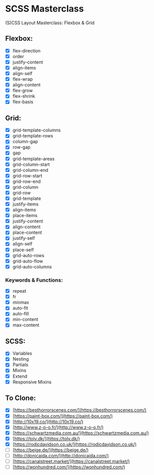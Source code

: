 # SCSS Masterclass

(S)CSS Layout Masterclass: Flexbox & Grid

## Flexbox:

-   [x] flex-direction
-   [x] order
-   [x] justify-content
-   [x] align-items
-   [x] align-self
-   [x] flex-wrap
-   [x] align-content
-   [x] flex-grow
-   [x] flex-shrink
-   [x] flex-basis

## Grid:

-   [x] grid-template-columns
-   [x] grid-template-rows
-   [x] column-gap
-   [x] row-gap
-   [x] gap
-   [x] grid-template-areas
-   [x] grid-column-start
-   [x] grid-column-end
-   [x] grid-row-start
-   [x] grid-row-end
-   [x] grid-column
-   [x] grid-row
-   [x] grid-template
-   [x] justify-items
-   [x] align-items
-   [x] place-items
-   [x] justify-content
-   [x] align-content
-   [x] place-content
-   [x] justify-self
-   [x] align-self
-   [x] place-self
-   [x] grid-auto-rows
-   [x] grid-auto-flow
-   [x] grid-auto-columns

### Keywords & Functions:

-   [x] repeat
-   [x] fr
-   [x] minmax
-   [x] auto-fit
-   [x] auto-fill
-   [x] min-content
-   [x] max-content

## SCSS:

-   [x] Variables
-   [x] Nesting
-   [x] Partials
-   [x] Mixins
-   [x] Extend
-   [x] Responsive Mixins

## To Clone:

-   [x] [https://besthorrorscenes.com/](https://besthorrorscenes.com/)
-   [x] [https://paint-box.com/](https://paint-box.com/)
-   [x] [http://10x19.co/](http://10x19.co/)
-   [x] [http://www.z-o-o.fr/](http://www.z-o-o.fr/)
-   [x] [https://schwartzmedia.com.au/](https://schwartzmedia.com.au/)
-   [x] [https://tolv.dk/](https://tolv.dk/)
-   [x] [https://rodicdavidson.co.uk/](https://rodicdavidson.co.uk/)
-   [ ] [https://beige.de/](https://beige.de/)
-   [ ] [http://donicaida.com/](http://donicaida.com/)
-   [ ] [https://canalstreet.market/](https://canalstreet.market/)
-   [ ] [https://wonhundred.com/](https://wonhundred.com/)

